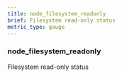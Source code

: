 ```yaml
---
title: node_filesystem_readonly
brief: Filesystem read-only status
metric_type: gauge
---
```

### node_filesystem_readonly

Filesystem read-only status